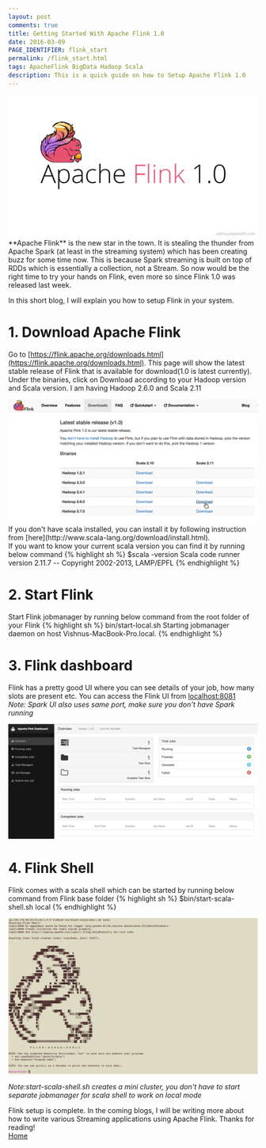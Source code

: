 ```yaml
---
layout: post
comments: true
title: Getting Started With Apache Flink 1.0
date: 2016-03-09
PAGE_IDENTIFIER: flink_start
permalink: /flink_start.html
tags: ApacheFlink BigData Hadoop Scala
description: This is a quick guide on how to Setup Apache Flink 1.0
---
```

<div class="col three">
	<img class="col three" src="/img/flink/blog_header.png">
</div>
**Apache Flink** is the new star in the town. It is stealing the thunder from Apache Spark (at least in the streaming system) which has been creating buzz for some time now. This is because Spark streaming is built on top of RDDs which is essentially a collection, not a Stream. So now would be the right time to try your hands on Flink, even more so since Flink 1.0 was released last week.

In this short blog, I will explain you how to setup Flink in your system.	

# 1. Download Apache Flink
Go to [https://flink.apache.org/downloads.html](https://flink.apache.org/downloads.html). This page will show the latest stable release of Flink that is available for download(1.0 is latest currently). Under the binaries, click on Download according to your Hadoop version and Scala version. I am having Hadoop 2.6.0 and Scala 2.11
<div class="col three">
	<img class="col three" src="/img/flink/download.png">
</div>
If you don't have scala installed, you can install it by following instruction from [here](http://www.scala-lang.org/download/install.html).<br/> If you want to know your current scala version you can find it by running below command
{% highlight sh %}
$scala -version
Scala code runner version 2.11.7 -- Copyright 2002-2013, LAMP/EPFL
{% endhighlight %}

# 2. Start Flink
Start Flink jobmanager by running below command from the root folder of your Flink 
{% highlight sh %}
bin/start-local.sh 
Starting jobmanager daemon on host Vishnus-MacBook-Pro.local.
{% endhighlight %}

# 3. Flink dashboard
Flink has a pretty good UI where you can see details of your job, how many slots are present etc. You can access the Flink UI from [localhost:8081](localhost:8081)<br/>*Note: Spark UI also uses same port, make sure you don't have Spark running*
<div class="col three">
	<img class="col three" src="/img/flink/dashboard.png">
</div>

# 4. Flink Shell
Flink comes with a scala shell which can be started by running below command from Flink base folder
{% highlight sh %}
$bin/start-scala-shell.sh local
{% endhighlight %}

<div class="col three">
	<img class="col three" src="/img/flink/shell.png">
</div>

*Note:start-scala-shell.sh creates a mini cluster, you don't have to start separate jobmanager for scala shell to work on local mode*

Flink setup is complete. In the coming blogs, I will be writing more about how to write various Streaming applications using Apache Flink. Thanks for reading!
<br/><a href="http://vishnuviswanath.com/">Home</a>
